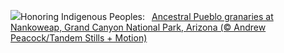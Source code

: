 ![](https://www.bing.com/th?id=OHR.PuebloNankoweap_EN-US9631367700_UHD.jpg&w=1000)Honoring Indigenous Peoples:&nbsp;&ensp;[Ancestral Pueblo granaries at Nankoweap, Grand Canyon National Park, Arizona (© Andrew Peacock/Tandem Stills + Motion)](https://www.bing.com/th?id=OHR.PuebloNankoweap_EN-US9631367700_UHD.jpg)
<br><br/>

